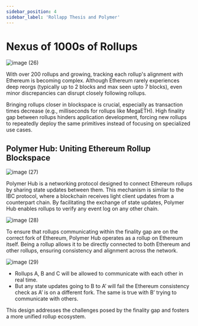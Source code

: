 ```yaml
---
sidebar_position: 4
sidebar_label: 'Rollapp Thesis and Polymer'
---
```


# Nexus of 1000s of Rollups
![image (26)](https://github.com/user-attachments/assets/212a09ed-cb40-4772-83ba-1f4b6ff9f3df)

With over 200 rollups and growing, tracking each rollup's alignment with Ethereum is becoming complex. Although Ethereum rarely experiences deep reorgs (typically up to 2 blocks and max seen upto 7 blocks), even minor discrepancies can disrupt closely following rollups.

Bringing rollups closer in blockspace is crucial, especially as transaction times decrease (e.g., milliseconds for rollups like MegaETH). High finality gap between rollups hinders application development, forcing new rollups to repeatedly deploy the same primitives instead of focusing on specialized use cases.

## Polymer Hub: Uniting Ethereum Rollup Blockspace
![image (27)](https://github.com/user-attachments/assets/a308085f-c29d-4c21-bf19-e46f05ac9d92)

Polymer Hub is a networking protocol designed to connect Ethereum rollups by sharing state updates between them. This mechanism is similar to the IBC protocol, where a blockchain receives light client updates from a counterpart chain. By facilitating the exchange of state updates, Polymer Hub enables rollups to verify any event log on any other chain.

![image (28)](https://github.com/user-attachments/assets/ee47758e-2dcb-427e-8c9d-bc7502ba5f9b)

To ensure that rollups communicating within the finality gap are on the correct fork of Ethereum, Polymer Hub operates as a rollup on Ethereum itself. Being a rollup allows it to be directly connected to both Ethereum and other rollups, ensuring consistency and alignment across the network.

![image (29)](https://github.com/user-attachments/assets/41881778-2fe7-41e2-99ef-4e8cf15413d0)
- Rollups A, B and C will be allowed to communicate with each other in real time.
- But any state updates going to B to A’ will fail the Ethereum consistency check as A’ is on a different fork. The same is true with B’ trying to communicate with others.

This design addresses the challenges posed by the finality gap and fosters a more unified rollup ecosystem.

